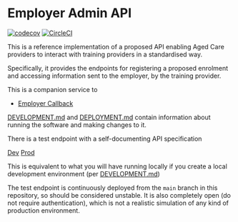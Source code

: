 # Employer Admin API
[![codecov](https://codecov.io/gh/ACWIC/employer-admin/branch/master/graph/badge.svg?token=YB6L7D2H70)](undefined)
[![CircleCI](https://circleci.com/gh/ACWIC/employer-admin.svg?style=svg&circle-token=495a27fbb86a1f46740ec1b21726a181a04c1cb8)](https://circleci.com/gh/circleci/circleci-docs)

This is a reference implementation of a proposed API enabling Aged Care
providers to interact with training providers in a standardised way.


Specifically, it provides the endpoints for registering a proposed
enrolment and accessing information sent to the employer, by the
training provider.

This is a companion service to
- [Employer Callback](https://github.com/ACWIC/employer-callback)

[DEVELOPMENT.md](DEVELOPMENT.md) and [DEPLOYMENT.md](DEPLOYMENT.md)
contain information about running
the software and making changes to it.

There is a test endpoint with a self-documenting API specification

[Dev](https://ngkkz39vx8.execute-api.us-east-1.amazonaws.com/dev/admin/docs)
[Prod](https://prekb2sflh.execute-api.us-east-1.amazonaws.com/prod/admin/docs)

This is equivalent to what you will have running locally
if you create a local development environment
(per [DEVELOPMENT.md](DEVELOPMENT.md))

The test endpoint is continuously deployed from the `main` branch in this
repository, so should be considered unstable.
It is also completely open (do not require authentication),
which is not a realistic simulation of any kind of production environment.
